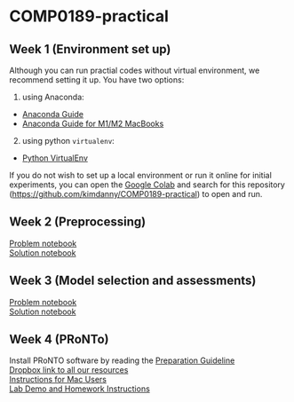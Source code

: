 # COMP0189-practical

## Week 1 (Environment set up)
Although you can run practial codes without virtual environment, we recommend setting it up.
You have two options:

1) using Anaconda:  
- [Anaconda Guide](https://github.com/kimdanny/COMP0189-practical/blob/main/Week-01/Anaconda.md)
- [Anaconda Guide for M1/M2 MacBooks](https://github.com/kimdanny/COMP0189-practical/blob/main/Week-01/Anaconda_for_M1.md)

2) using python `virtualenv`:  
- [Python VirtualEnv](https://github.com/kimdanny/COMP0189-practical/blob/main/Week-01/Virtualenv.md)

If you do not wish to set up a local environment or run it online for initial experiments, you can open the [Google Colab](https://colab.research.google.com) and search for this repository (https://github.com/kimdanny/COMP0189-practical) to open and run.


## Week 2 (Preprocessing)
[Problem notebook](https://github.com/kimdanny/COMP0189-practical/blob/main/Week-02/week2-problem.ipynb)  
[Solution notebook](https://github.com/kimdanny/COMP0189-practical/blob/main/Week-02/week2-solution.ipynb)


## Week 3 (Model selection and assessments)
[Problem notebook](https://github.com/kimdanny/COMP0189-practical/blob/main/Week-03/week3-problem.ipynb)  
[Solution notebook](https://github.com/kimdanny/COMP0189-practical/blob/main/Week-03/week3-solution.ipynb)


## Week 4 (PRoNTo)
Install PRoNTO software by reading the [Preparation Guideline](https://github.com/kimdanny/COMP0189-practical/blob/main/Week-04/PRoNTo-Preparation.pdf)  
[Dropbox link to all our resources](https://www.dropbox.com/sh/xx00oef3p4yo5na/AAA3aJlrUs-PcYfLsrpRCAU3a?dl=0)  
[Instructions for Mac Users](https://github.com/kimdanny/COMP0189-practical/blob/main/Week-04/instructions-for-mac.md)  
[Lab Demo and Homework Instructions](https://github.com/kimdanny/COMP0189-practical/blob/main/Week-04/week4-problem.md)

